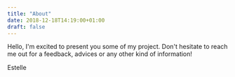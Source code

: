 ```yaml
---
title: "About"
date: 2018-12-18T14:19:00+01:00
draft: false
---
```


Hello, 
I'm excited to present you some of my project. 
Don't hesitate to reach me out for a feedback, advices or any other kind of information!

Estelle